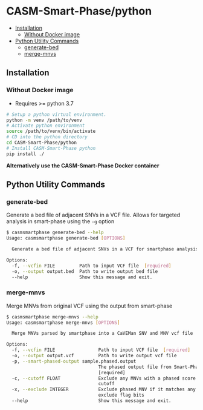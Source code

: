 # CASM-Smart-Phase/python

- [Installation](#installation)
  - [Without Docker image](#without-docker-image)
- [Python Utility Commands](#python-utility-commands)
  - [generate-bed](#generate-bed)
  - [merge-mnvs](#merge-mnvs)

## Installation

### Without Docker image

- Requires >= python 3.7

```bash
# Setup a python virtual environment.
python -m venv /path/to/venv
# Activate python environment
source /path/to/venv/bin/activate
# CD into the python directory
cd CASM-Smart-Phase/python
# Install CASM-Smart-Phase python
pip install ./
```

<!-- markdownlint-disable MD036 -->

**Alternatively use the CASM-Smart-Phase Docker container**

## Python Utility Commands

### generate-bed

Generate a bed file of adjacent SNVs in a VCF file. Allows for targeted analysis in smart-phase using the `-g` option

```bash
$ casmsmartphase generate-bed --help
Usage: casmsmartphase generate-bed [OPTIONS]

  Generate a bed file of adjacent SNVs in a VCF for smartphase analysis

Options:
  -f, --vcfin FILE         Path to input VCF file  [required]
  -o, --output output.bed  Path to write output bed file
  --help                   Show this message and exit.
```

### merge-mnvs

Merge MNVs from original VCF using the output from smart-phase

```bash
$ casmsmartphase merge-mnvs --help
Usage: casmsmartphase merge-mnvs [OPTIONS]

  Merge MNVs parsed by smartphase into a CaVEMan SNV and MNV vcf file

Options:
  -f, --vcfin FILE                Path to input VCF file  [required]
  -o, --output output.vcf         Path to write output vcf file
  -p, --smart-phased-output sample.phased.output
                                  The phased output file from Smart-Phase
                                  [required]
  -c, --cutoff FLOAT              Exclude any MNVs with a phased score <
                                  cutoff
  -x, --exclude INTEGER           Exclude phased MNV if it matches any of the
                                  exclude flag bits
  --help                          Show this message and exit.
```
